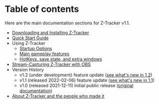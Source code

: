 # Table of contents

Here are the main documentation sections for Z-Tracker v1.1.

- [Downloading and Installing Z-Tracker](install.md)
- [Quick Start Guide](quick-start.md)
- Using Z-Tracker
   - [Startup Options](startup-options.md)
   - [Main gameplay features](use.md)
   - [HotKeys, save state, and extra windows](extras.md)
- [Stream-Capturing Z-Tracker with OBS](stream-capture.md)
- Version History
   - v1.2 (under development) feature update ([see what's new in 1.2](whats-new.md#v1.2))
   - v1.1 (released 2022-02-06) feature update ([see what's new in 1.1](whats-new.md#v1.1))
   - v1.0 (released 2021-12-11) Initial public release ([original documentation](https://github.com/brianmcn/Zelda1RandoTools/blob/v1.0/doc/TOC.md)) 
- [About Z-Tracker and the people who made it](about.md)